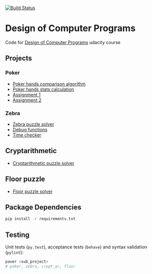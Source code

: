 [![Build Status](https://travis-ci.org/lancelote/cs212.svg)](https://travis-ci.org/lancelote/cs212)

# Design of Computer Programs

Code for [Design of Computer Programs](https://www.udacity.com/course/cs212) 
udacity course

## Projects
### Poker

- [Poker hands comparison algorithm](poker/main.py)
- [Poker hands stats calculation](poker/stat.py)
- [Assignment 1](poker/ps1.py)
- [Assignment 2](poker/ps2.py)

### Zebra

- [Zebra puzzle solver](zebra/main.py)
- [Debug functions](debug/main.py)
- [Time checker](time_stat/main.py)

## Cryptarithmetic

- [Cryptarithmetic puzzle solver](crypt_ar/main.py)

## Floor puzzle

- [Floor puzzle solver](floor/main.py)

## Package Dependencies

```bash
pip install -r requirements.txt
```

## Testing

Unit tests (`py.test`), acceptance tests (`behave`) and syntax validation (`pylint`):
```bash
paver <sub_project>
# poker, zebra, crypt_ar, floor
```